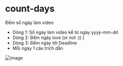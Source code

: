 # count-days
Đếm số ngày làm video
* Dòng 1: Số ngày làm video kể từ ngày yyyy-mm-dd
* Dòng 2: Đếm ngày love (or not :)) )
* Dòng 3: Đếm ngày tới Deadline
* Mỗi ngày 1 câu trích dẫn
  
![image](https://github.com/user-attachments/assets/68b413ff-3113-4962-8d49-9d7c9fb683fc)
